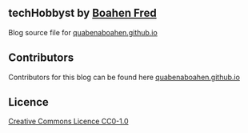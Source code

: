 ## techHobbyst by [Boahen Fred](https://boaheninc.com)

Blog source file for [quabenaboahen.github.io](htpps://quabenaboahen.github.io)

## Contributors

Contributors for this blog can be found here [quabenaboahen.github.io](https://github.com/QuabenaBoahen/quabenaboahen.github.io/CONTRIBUTORS.txt)

## Licence 

[Creative Commons Licence CC0-1.0](https://github.com/QuabenaBoahen/quabenaboahen.github.io/blob/master/LICENSE)



